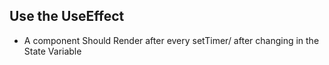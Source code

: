 ## Use the UseEffect 
- A component Should Render after every setTimer/ after changing in the State Variable
